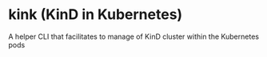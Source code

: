 # kink (KinD in Kubernetes)

A helper CLI that facilitates to manage of KinD cluster within the Kubernetes pods
